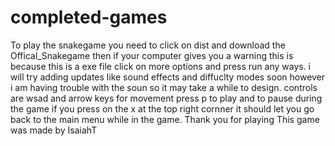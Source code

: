 # completed-games
 To play the snakegame you need to click on dist and download the Offical_Snakegame
 then if your computer gives you a warning this is because this is a exe file click on more options and press run any ways.
 i will try adding updates like sound effects and diffuclty modes soon however i am having trouble with the soun so it may take a while to design.
controls are wsad and arrow keys for movement press p to play and to pause during the game if you press on the x at the top right cornner it should let you go back to the main menu while in the game.
Thank you for playing
This game was made by IsaiahT
